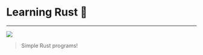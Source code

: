 # Learning Rust 🦀  
***
![](https://www.rust-lang.org/static/images/rust-logo-blk.svg)
> Simple Rust programs!  